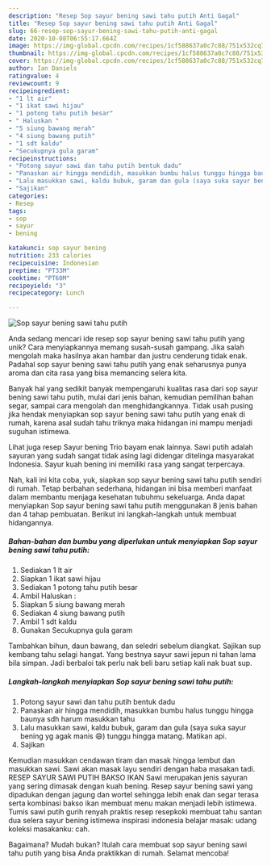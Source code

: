 ```yaml
---
description: "Resep Sop sayur bening sawi tahu putih Anti Gagal"
title: "Resep Sop sayur bening sawi tahu putih Anti Gagal"
slug: 66-resep-sop-sayur-bening-sawi-tahu-putih-anti-gagal
date: 2020-10-08T06:55:17.664Z
image: https://img-global.cpcdn.com/recipes/1cf588637a0c7c88/751x532cq70/sop-sayur-bening-sawi-tahu-putih-foto-resep-utama.jpg
thumbnail: https://img-global.cpcdn.com/recipes/1cf588637a0c7c88/751x532cq70/sop-sayur-bening-sawi-tahu-putih-foto-resep-utama.jpg
cover: https://img-global.cpcdn.com/recipes/1cf588637a0c7c88/751x532cq70/sop-sayur-bening-sawi-tahu-putih-foto-resep-utama.jpg
author: Ian Daniels
ratingvalue: 4
reviewcount: 9
recipeingredient:
- "1 lt air"
- "1 ikat sawi hijau"
- "1 potong tahu putih besar"
- " Haluskan "
- "5 siung bawang merah"
- "4 siung bawang putih"
- "1 sdt kaldu"
- "Secukupnya gula garam"
recipeinstructions:
- "Potong sayur sawi dan tahu putih bentuk dadu"
- "Panaskan air hingga mendidih, masukkan bumbu halus tunggu hingga baunya sdh harum masukkan tahu"
- "Lalu masukkan sawi, kaldu bubuk, garam dan gula (saya suka sayur bening yg agak manis 😄) tunggu hingga matang. Matikan api."
- "Sajikan"
categories:
- Resep
tags:
- sop
- sayur
- bening

katakunci: sop sayur bening 
nutrition: 233 calories
recipecuisine: Indonesian
preptime: "PT33M"
cooktime: "PT60M"
recipeyield: "3"
recipecategory: Lunch

---
```



![Sop sayur bening sawi tahu putih](https://img-global.cpcdn.com/recipes/1cf588637a0c7c88/751x532cq70/sop-sayur-bening-sawi-tahu-putih-foto-resep-utama.jpg)

Anda sedang mencari ide resep sop sayur bening sawi tahu putih yang unik? Cara menyiapkannya memang susah-susah gampang. Jika salah mengolah maka hasilnya akan hambar dan justru cenderung tidak enak. Padahal sop sayur bening sawi tahu putih yang enak seharusnya punya aroma dan cita rasa yang bisa memancing selera kita.

Banyak hal yang sedikit banyak mempengaruhi kualitas rasa dari sop sayur bening sawi tahu putih, mulai dari jenis bahan, kemudian pemilihan bahan segar, sampai cara mengolah dan menghidangkannya. Tidak usah pusing jika hendak menyiapkan sop sayur bening sawi tahu putih yang enak di rumah, karena asal sudah tahu triknya maka hidangan ini mampu menjadi suguhan istimewa.

Lihat juga resep Sayur bening Trio bayam enak lainnya. Sawi putih adalah sayuran yang sudah sangat tidak asing lagi didengar ditelinga masyarakat Indonesia. Sayur kuah bening ini memiliki rasa yang sangat terpercaya.


Nah, kali ini kita coba, yuk, siapkan sop sayur bening sawi tahu putih sendiri di rumah. Tetap berbahan sederhana, hidangan ini bisa memberi manfaat dalam membantu menjaga kesehatan tubuhmu sekeluarga. Anda dapat menyiapkan Sop sayur bening sawi tahu putih menggunakan 8 jenis bahan dan 4 tahap pembuatan. Berikut ini langkah-langkah untuk membuat hidangannya.

<!--inarticleads1-->

##### Bahan-bahan dan bumbu yang diperlukan untuk menyiapkan Sop sayur bening sawi tahu putih:

1. Sediakan 1 lt air
1. Siapkan 1 ikat sawi hijau
1. Sediakan 1 potong tahu putih besar
1. Ambil  Haluskan :
1. Siapkan 5 siung bawang merah
1. Sediakan 4 siung bawang putih
1. Ambil 1 sdt kaldu
1. Gunakan Secukupnya gula garam


Tambahkan bihun, daun bawang, dan seledri sebelum diangkat. Sajikan sup kembang tahu selagi hangat. Yang bestnya sayur sawi jepun ni tahan lama bila simpan. Jadi berbaloi tak perlu nak beli baru setiap kali nak buat sup. 

<!--inarticleads2-->

##### Langkah-langkah menyiapkan Sop sayur bening sawi tahu putih:

1. Potong sayur sawi dan tahu putih bentuk dadu
1. Panaskan air hingga mendidih, masukkan bumbu halus tunggu hingga baunya sdh harum masukkan tahu
1. Lalu masukkan sawi, kaldu bubuk, garam dan gula (saya suka sayur bening yg agak manis 😄) tunggu hingga matang. Matikan api.
1. Sajikan


Kemudian masukkan cendawan tiram dan masak hingga lembut dan masukkan sawi. Sawi akan masak layu sendiri dengan haba masakan tadi. RESEP SAYUR SAWI PUTIH BAKSO IKAN Sawi merupakan jenis sayuran yang sering dimasak dengan kuah bening. Resep sayur bening sawi yang dipadukan dengan jagung dan wortel sehingga lebih enak dan segar terasa serta kombinasi bakso ikan membuat menu makan menjadi lebih istimewa. Tumis sawi putih gurih renyah praktis resep resepkoki membuat tahu santan dua selera sayur bening istimewa inspirasi indonesia belajar masak: udang koleksi masakanku: cah. 

Bagaimana? Mudah bukan? Itulah cara membuat sop sayur bening sawi tahu putih yang bisa Anda praktikkan di rumah. Selamat mencoba!
